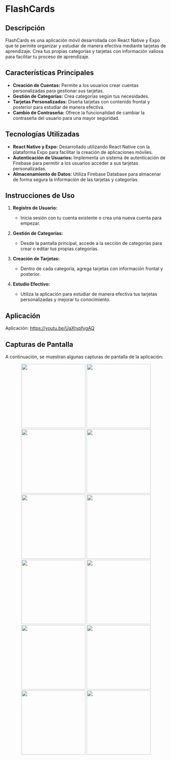 # FlashCards

## Descripción

FlashCards es una aplicación móvil desarrollada con React Native y Expo que te permite organizar y estudiar de manera efectiva mediante tarjetas de aprendizaje. Crea tus propias categorías y tarjetas con información valiosa para facilitar tu proceso de aprendizaje.

## Características Principales

- **Creación de Cuentas:** Permite a los usuarios crear cuentas personalizadas para gestionar sus tarjetas.
- **Gestión de Categorías:** Crea categorías según tus necesidades.
- **Tarjetas Personalizadas:** Diseña tarjetas con contenido frontal y posterior para estudiar de manera efectiva.
- **Cambio de Contraseña:** Ofrece la funcionalidad de cambiar la contraseña del usuario para una mayor seguridad.

## Tecnologías Utilizadas

- **React Native y Expo:** Desarrollado utilizando React Native con la plataforma Expo para facilitar la creación de aplicaciones móviles.
- **Autenticación de Usuarios:** Implementa un sistema de autenticación de Firebase para permitir a los usuarios acceder a sus tarjetas personalizadas.
- **Almacenamiento de Datos:** Utiliza Firebase Database para almacenar de forma segura la información de las tarjetas y categorías.

## Instrucciones de Uso

1. **Registro de Usuario:**
   - Inicia sesión con tu cuenta existente o crea una nueva cuenta para empezar.

2. **Gestión de Categorías:**
   - Desde la pantalla principal, accede a la sección de categorías para crear o editar tus propias categorías.

3. **Creación de Tarjetas:**
   - Dentro de cada categoría, agrega tarjetas con información frontal y posterior.

4. **Estudio Efectivo:**
   - Utiliza la aplicación para estudiar de manera efectiva tus tarjetas personalizadas y mejorar tu conocimiento.

## Aplicación

Aplicación: https://youtu.be/UaXtypfygAQ

## Capturas de Pantalla

A continuación, se muestran algunas capturas de pantalla de la aplicación:

<div align='center'>
  <img width='200px' src='https://res.cloudinary.com/dy0r9xqqv/image/upload/v1702334360/WhatsApp_Image_2023-12-11_at_19.22.04_zehtry.jpg' />
  <img width='200px' src='https://res.cloudinary.com/dy0r9xqqv/image/upload/v1702334360/WhatsApp_Image_2023-12-11_at_19.22.04_1_vxikzv.jpg' />
  <img width='200px' src='https://res.cloudinary.com/dy0r9xqqv/image/upload/v1702334360/WhatsApp_Image_2023-12-11_at_19.22.04_2_arlife.jpg' />
  <img width='200px' src='https://res.cloudinary.com/dy0r9xqqv/image/upload/v1702334360/WhatsApp_Image_2023-12-11_at_19.22.04_4_fdlprv.jpg' />
  <img width='200px' src='https://res.cloudinary.com/dy0r9xqqv/image/upload/v1702334360/WhatsApp_Image_2023-12-11_at_19.22.04_3_pwu2oe.jpg' />
  <img width='200px' src='https://res.cloudinary.com/dy0r9xqqv/image/upload/v1702334361/WhatsApp_Image_2023-12-11_at_19.22.04_7_ngemia.jpg' />
  <img width='200px' src='https://res.cloudinary.com/dy0r9xqqv/image/upload/v1702334361/WhatsApp_Image_2023-12-11_at_19.22.04_6_gqrdvy.jpg' />
  <img width='200px' src='https://res.cloudinary.com/dy0r9xqqv/image/upload/v1702334361/WhatsApp_Image_2023-12-11_at_19.22.04_5_bgsfak.jpg' />
  <img width='200px' src='https://res.cloudinary.com/dy0r9xqqv/image/upload/v1702334361/WhatsApp_Image_2023-12-11_at_19.22.04_8_lk93cp.jpg' />
  <img width='200px' src='https://res.cloudinary.com/dy0r9xqqv/image/upload/v1702334361/WhatsApp_Image_2023-12-11_at_19.22.04_9_u4k9xd.jpg' />
  <img width='200px' src='https://res.cloudinary.com/dy0r9xqqv/image/upload/v1702334361/WhatsApp_Image_2023-12-11_at_19.22.04_10_bbvnxq.jpg' />
  <img width='200px' src='https://res.cloudinary.com/dy0r9xqqv/image/upload/v1702334360/WhatsApp_Image_2023-12-11_at_19.22.05_lruptu.jpg' />
</div>

